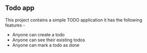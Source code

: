 ## Todo app
This project contains a simple TODO application it has the following features -

- Anyone can create a todo
- Anyone can see their existing todos
- Anyone can mark a todo as done

